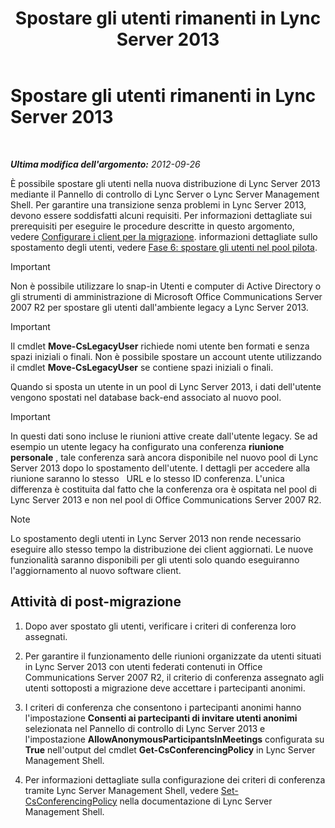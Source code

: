 ﻿---
title: Spostare gli utenti rimanenti in Lync Server 2013
TOCTitle: Spostare gli utenti rimanenti in Lync Server 2013
ms:assetid: 0eb990f0-f720-47a7-aaee-437fbd4c4c33
ms:mtpsurl: https://technet.microsoft.com/it-it/library/JJ687968(v=OCS.15)
ms:contentKeyID: 49887443
ms.date: 08/24/2015
mtps_version: v=OCS.15
ms.translationtype: HT
---

# Spostare gli utenti rimanenti in Lync Server 2013

 

_**Ultima modifica dell'argomento:** 2012-09-26_

È possibile spostare gli utenti nella nuova distribuzione di Lync Server 2013 mediante il Pannello di controllo di Lync Server o Lync Server Management Shell. Per garantire una transizione senza problemi in Lync Server 2013, devono essere soddisfatti alcuni requisiti. Per informazioni dettagliate sui prerequisiti per eseguire le procedure descritte in questo argomento, vedere [Configurare i client per la migrazione](configure-clients-for-migration_1.md). informazioni dettagliate sullo spostamento degli utenti, vedere [Fase 6: spostare gli utenti nel pool pilota](phase-6-move-users-to-the-pilot-pool.md).

> [!important]  
> Non è possibile utilizzare lo snap-in Utenti e computer di Active Directory o gli strumenti di amministrazione di Microsoft Office Communications Server 2007 R2 per spostare gli utenti dall'ambiente legacy a Lync Server 2013.

> [!important]  
> Il cmdlet <strong>Move-CsLegacyUser</strong> richiede nomi utente ben formati e senza spazi iniziali o finali. Non è possibile spostare un account utente utilizzando il cmdlet <strong>Move-CsLegacyUser</strong> se contiene spazi iniziali o finali.

Quando si sposta un utente in un pool di Lync Server 2013, i dati dell'utente vengono spostati nel database back-end associato al nuovo pool.

> [!important]  
> In questi dati sono incluse le riunioni attive create dall'utente legacy. Se ad esempio un utente legacy ha configurato una conferenza <strong>riunione personale</strong> , tale conferenza sarà ancora disponibile nel nuovo pool di Lync Server 2013 dopo lo spostamento dell'utente. I dettagli per accedere alla riunione saranno lo stesso   URL e lo stesso ID conferenza. L'unica differenza è costituita dal fatto che la conferenza ora è ospitata nel pool di Lync Server 2013 e non nel pool di Office Communications Server 2007 R2.


> [!NOTE]
> Lo spostamento degli utenti in Lync Server 2013 non rende necessario eseguire allo stesso tempo la distribuzione dei client aggiornati. Le nuove funzionalità saranno disponibili per gli utenti solo quando eseguiranno l'aggiornamento al nuovo software client.



## Attività di post-migrazione

1.  Dopo aver spostato gli utenti, verificare i criteri di conferenza loro assegnati.

2.  Per garantire il funzionamento delle riunioni organizzate da utenti situati in Lync Server 2013 con utenti federati contenuti in Office Communications Server 2007 R2, il criterio di conferenza assegnato agli utenti sottoposti a migrazione deve accettare i partecipanti anonimi.

3.  I criteri di conferenza che consentono i partecipanti anonimi hanno l'impostazione **Consenti ai partecipanti di invitare utenti anonimi** selezionata nel Pannello di controllo di Lync Server 2013 e l'impostazione **AllowAnonymousParticipantsInMeetings** configurata su **True** nell'output del cmdlet **Get-CsConferencingPolicy** in Lync Server Management Shell.

4.  Per informazioni dettagliate sulla configurazione dei criteri di conferenza tramite Lync Server Management Shell, vedere [Set-CsConferencingPolicy](https://docs.microsoft.com/en-us/powershell/module/skype/Set-CsConferencingPolicy) nella documentazione di Lync Server Management Shell.

